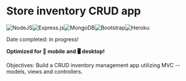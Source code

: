 # Store inventory CRUD app

![NodeJS](https://img.shields.io/badge/node.js-6DA55F?style=for-the-badge&logo=node.js&logoColor=white)![Express.js](https://img.shields.io/badge/express.js-%23404d59.svg?style=for-the-badge&logo=express&logoColor=%2361DAFB)![MongoDB](https://img.shields.io/badge/MongoDB-%234ea94b.svg?style=for-the-badge&logo=mongodb&logoColor=white)![Bootstrap](https://img.shields.io/badge/bootstrap-%23563D7C.svg?style=for-the-badge&logo=bootstrap&logoColor=white)![Heroku](https://img.shields.io/badge/heroku-%23430098.svg?style=for-the-badge&logo=heroku&logoColor=white)  

Date completed: in progress!  

**Optimized for 📱 mobile and 🖥 desktop!**  

Objectives: Build a CRUD inventory management app utilizing MVC -- models, views and controllers.